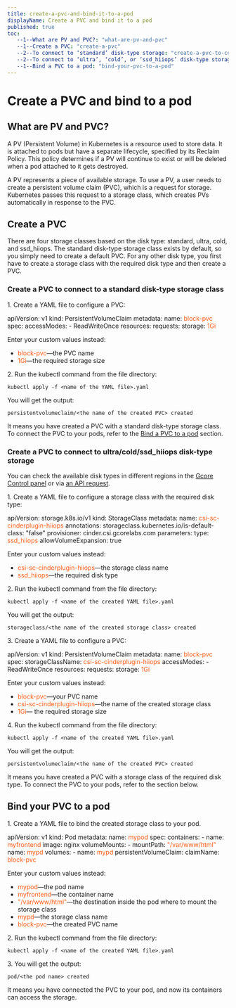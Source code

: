 ```yaml
---
title: create-a-pvc-and-bind-it-to-a-pod
displayName: Create a PVC and bind it to a pod
published: true
toc:
   --1--What are PV and PVC?: "what-are-pv-and-pvc"
   --1--Create a PVC: "create-a-pvc"
   --2--To connect to ‘standard’ disk-type storage: "create-a-pvc-to-connect-to-a-standard-disk-type-storage-class"
   --2--To connect to ‘ultra’, ‘cold’, or ‘ssd_hiiops’ disk-type storage: "create-a-pvc-to-connect-to-ultra-cold-ssd-hiiops-disk-type-storage"
   --1--Bind a PVC to a pod: "bind-your-pvc-to-a-pod"
---
```

# Create a PVC and bind to a pod
  
## What are PV and PVC?

A PV (Persistent Volume) in Kubernetes is a resource used to store data. It is attached to pods but have a separate lifecycle, specified by its Reclaim Policy. This policy determines if a PV will continue to exist or will be deleted when a pod attached to it gets destroyed.

A PV represents a piece of available storage. To use a PV, a user needs to create a persistent volume claim (PVC), which is a request for storage. Kubernetes passes this request to a storage class, which creates PVs automatically in response to the PVC.

## Create a PVC

There are four storage classes based on the disk type: standard, ultra, cold, and ssd_hiiops. The standard disk-type storage class exists by default, so you simply need to create a default PVC. For any other disk type, you first have to create a storage class with the required disk type and then create a PVC.

### Create a PVC to connect to a standard disk-type storage class

1\. Create a YAML file to configure a PVC:

<code-block>
apiVersion: v1  
kind: PersistentVolumeClaim  
metadata:  
  name: <span style="color:#FF5913">block-pvc</span>  
spec:  
  accessModes:  
    - ReadWriteOnce  
  resources:  
    requests:  
      storage: <span style="color:#FF5913">1Gi</span>
</code-block>

Enter your custom values instead:

- <span style="color:#FF5913">block-pvc</span>—the PVC name  
- <span style="color:#FF5913">1Gi</span>—the required storage size

2\. Run the kubectl command from the file directory:

```
kubectl apply -f <name of the YAML file>.yaml
```

You will get the output:

```
persistentvolumeclaim/<the name of the created PVC> created
```

It means you have created a PVC with a standard disk-type storage class. To connect the PVC to your pods, refer to the [Bind a PVC to a pod](https://gcore.com/docs/cloud/kubernetes/storage/create-a-pvc-and-bind-it-to-a-pod#bind-your-pvc-to-a-pod) section.

### Create a PVC to connect to ultra/cold/ssd_hiiops disk-type storage

You can check the available disk types in different regions in the <a href="https://cloud.gcore.com/cloud/projects/list" target="_blank">Gcore Control panel</a> or via <a href="https://api.gcore.com/docs/cloud" target="_blank">an API request</a>.

1\. Create a YAML file to configure a storage class with the required disk type:

<code-block>
apiVersion: storage.k8s.io/v1  
kind: StorageClass  
metadata:  
  name: <span style="color:#FF5913">csi-sc-cinderplugin-hiiops</span>  
  annotations:  
    storageclass.kubernetes.io/is-default-class: "false"  
provisioner: cinder.csi.gcorelabs.com  
parameters:  
  type: <span style="color:#FF5913">ssd_hiiops</span>  
allowVolumeExpansion: true
</code-block>

Enter your custom values instead:

- <span style="color:#FF5913">csi-sc-cinderplugin-hiiops</span>—the storage class name  
- <span style="color:#FF5913">ssd_hiiops</span>—the required disk type

2\. Run the kubectl command from the file directory:

```
kubectl apply -f <name of the created YAML file>.yaml
```

You will get the output:

```
storageclass/<the name of the created storage class> created
```

3\. Create a YAML file to configure a PVC:

<code-block>
apiVersion: v1  
kind: PersistentVolumeClaim  
metadata:  
  name: <span style="color:#FF5913">block-pvc</span>  
spec:  
  storageClassName: <span style="color:#FF5913">csi-sc-cinderplugin-hiiops</span>  
  accessModes:  
    - ReadWriteOnce  
  resources:  
    requests:  
      storage: <span style="color:#FF5913">1Gi</span>
</code-block>

Enter your custom values instead:

- <span style="color:#FF5913">block-pvc</span>—your PVC name  
- <span style="color:#FF5913">csi-sc-cinderplugin-hiiops</span>—the name of the created storage class  
- <span style="color:#FF5913">1Gi</span>— the required storage size

4\. Run the kubectl command from the file directory:

```
kubectl apply -f <name of the created YAML file>.yaml
```

You will get the output:

```
persistentvolumeclaim/<the name of the created PVC> created
```

It means you have created a PVC with a storage class of the required disk type. To connect the PVC to your pods, refer to the section below.

## Bind your PVC to a pod

1\. Create a YAML file to bind the created storage class to your pod.

<code-block>
apiVersion: v1  
kind: Pod  
metadata:  
  name: <span style="color:#FF5913">mypod</span>
spec:  
  containers:  
    - name: <span style="color:#FF5913">myfrontend</span>
      image: nginx  
      volumeMounts:  
        - mountPath: <span style="color:#FF5913">"/var/www/html"</span>
          name: <span style="color:#FF5913">mypd</span>
  volumes:  
    - name: <span style="color:#FF5913">mypd</span>
      persistentVolumeClaim:  
        claimName: <span style="color:#FF5913">block-pvc</span>
</code-block>

Enter your custom values instead:

- <span style="color:#FF5913">mypod</span>—the pod name  
- <span style="color:#FF5913">myfrontend</span>—the container name  
- <span style="color:#FF5913">"/var/www/html"</span>—the destination inside the pod where to mount the storage class  
- <span style="color:#FF5913">mypd</span>—the storage class name  
- <span style="color:#FF5913">block-pvc</span>—the created PVC name

2\. Run the kubectl command from the file directory:

```
kubectl apply -f <name of the created YAML file>.yaml
```

3\. You will get the output:

```
pod/<the pod name> created
```

It means you have connected the PVC to your pod, and now its containers can access the storage.